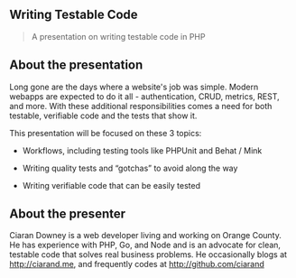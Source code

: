 Writing Testable Code
---------------------
>A presentation on writing testable code in PHP

About the presentation
----------------------
Long gone are the days where a website's job was simple. Modern webapps are
expected to do it all - authentication, CRUD, metrics, REST, and more. With
these additional responsibilities comes a need for both testable, verifiable
code and the tests that show it.

This presentation will be focused on these 3 topics:

* Workflows, including testing tools like PHPUnit and Behat / Mink

* Writing quality tests and “gotchas” to avoid along the way

* Writing verifiable code that can be easily tested

About the presenter
-------------------
Ciaran Downey is a web developer living and working on Orange County. He has
experience with PHP, Go, and Node and is an advocate for clean, testable code
that solves real business problems. He occasionally blogs at
<http://ciarand.me>, and frequently codes at <http://github.com/ciarand>
